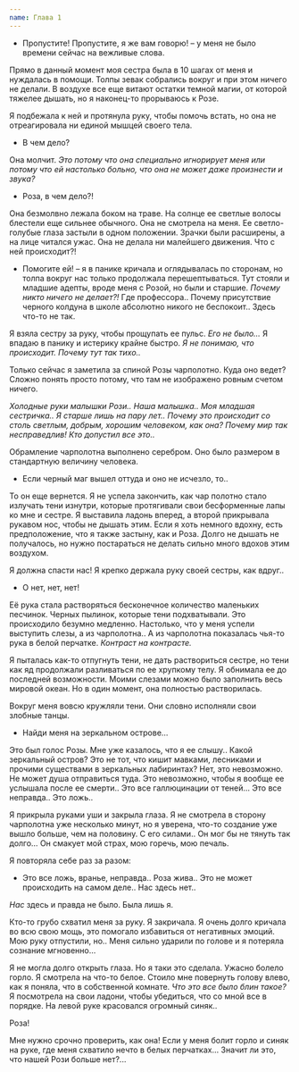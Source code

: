 ```yaml
---
name: Глава 1
---
```


- Пропустите! Пропустите, я же вам говорю! – у меня не было времени сейчас на вежливые слова.

Прямо в данный момент моя сестра была в 10 шагах от меня и нуждалась в помощи. Толпы зевак собрались вокруг и при этом
ничего не делали. В воздухе все еще витают остатки темной магии, от которой тяжелее дышать, но я наконец-то прорываюсь к
Розе.

Я подбежала к ней и протянула руку, чтобы помочь встать, но она не отреагировала ни единой мышцей своего тела.

* В чем дело?

Она молчит. _Это потому что она специально игнорирует меня или потому что ей настолько больно, что она не может даже
произнести и звука?_

* Роза, в чем дело?!

Она безмолвно лежала боком на траве. На солнце ее светлые волосы блестели еще сильнее обычного. Она не смотрела на меня.
Ее светло-голубые глаза застыли в одном положении. Зрачки были расширены, а на лице читался ужас. Она не делала ни
малейшего движения. Что с ней происходит?!

- Помогите ей! – я в панике кричала и оглядывалась по сторонам, но толпа вокруг
  нас только продолжала перешептываться. Тут стояли и младшие адепты, вроде меня с Розой, но были и старшие. _Почему
  никто ничего не делает?!_ Где профессора.. Почему присутствие черного колдуна в школе абсолютно никого не беспокоит..
  Здесь что-то не так.

Я взяла сестру за руку, чтобы прощупать ее пульс. _Его не было…_ Я впадаю в панику и истерику крайне быстро. _Я не
понимаю, что происходит. Почему тут так тихо.._

Только сейчас я заметила за спиной Розы чарполотно. Куда оно ведет? Сложно понять просто потому, что там не изображено
ровным счетом ничего.

_Холодные руки малышки Рози.. Наша малышка.. Моя младшая сестричка.. Я старше лишь на пару лет.. Почему это происходит
со столь светлым, добрым, хорошим человеком, как она? Почему мир так несправедлив! Кто допустил все это.._

Обрамление чарполотна выполнено серебром. Оно было размером в стандартную величину человека.

* Если черный маг вышел оттуда и оно не исчезло, то..

То он еще вернется. Я не успела закончить, как чар полотно стало излучать тени изнутри, которые протягивали свои
бесформенные лапы ко мне и сестре. Я выставила ладонь вперед, а второй прикрывала рукавом нос, чтобы не дышать этим.
Если я хоть немного вдохну, есть предположение, что я также застыну, как и Роза. Долго не дышать не получалось, но нужно
постараться не делать сильно много вдохов этим воздухом.

Я должна спасти нас! Я крепко держала руку своей сестры, как вдруг..

- О нет, нет, нет!

Её рука стала растворяться бесконечное количество маленьких песчинок. Черных пылинок, которые тени подхватывали. Это
происходило безумно медленно. Настолько, что у меня успели выступить слезы, а из чарполотна.. А из чарполотна показалась
чья-то рука в белой перчатке. _Контраст на контрасте._

Я пыталась как-то отпугнуть тени, не дать раствориться сестре, но тени как яд продолжали разливаться по ее хрупкому
телу. Я обнимала ее до последней возможности. Моими слезами можно было заполнить весь мировой океан. Но в один момент,
она полностью растворилась.

Вокруг меня вовсю кружляли тени. Они словно исполняли свои злобные танцы.

- Найди меня на зеркальном острове…

Это был голос Розы. Мне уже казалось, что я ее слышу.. Какой зеркальный остров? Это не тот, что кишит мавками, лесниками
и прочими существами в зеркальных лабиринтах? Нет, это невозможно. Не может душа отправиться туда. Это невозможно, чтобы
я вообще ее услышала после ее смерти.. Это все галлюцинации от теней… Это все неправда.. Это ложь..

Я прикрыла руками уши и закрыла глаза. Я не смотрела в сторону чарполотна уже несколько минут, но я уверена, что-то
создание уже вышло больше, чем на половину. С его силами.. Он мог бы не тянуть так долго… Он смакует мой страх, мою
горечь, мою печаль.

Я повторяла себе раз за разом:

* Это все ложь, вранье, неправда.. Роза жива.. Это не может происходить на самом деле.. Нас здесь нет..

_Нас_ здесь и правда не было. Была лишь я.

Кто-то грубо схватил меня за руку. Я закричала. Я очень долго кричала во всю свою мощь, это помогало избавиться от
негативных эмоций. Мою руку отпустили, но.. Меня сильно ударили по голове и я потеряла сознание мгновенно…

Я не могла долго открыть глаза. Но я таки это сделала. Ужасно болело горло. Я смотрела на что-то белое. Стоило мне
повернуть голову влево, как я поняла, что в собственной комнате. _Что это все было блин такое?_ Я посмотрела на свои
ладони, чтобы убедиться, что со мной все в порядке. На левой руке красовался огромный синяк..

Роза!

Мне нужно срочно проверить, как она! Если у меня болит горло и синяк на руке, где меня схватило нечто в белых перчатках…
Значит ли это, что нашей Рози больше нет?...
